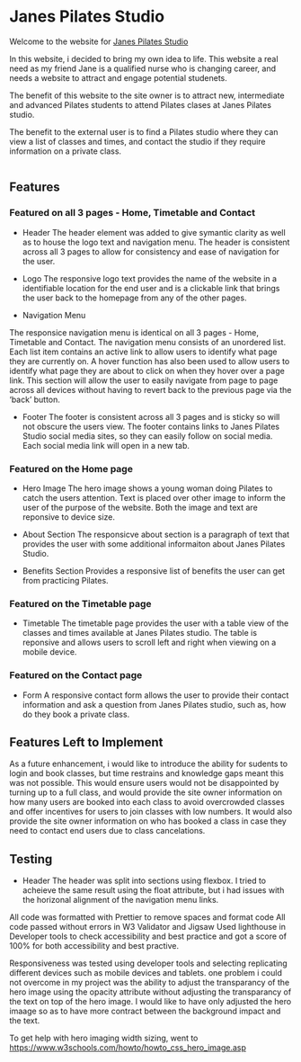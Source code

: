 # Janes Pilates Studio
Welcome to the website for [Janes Pilates Studio](https://jillkerrb.github.io/Pilates/)
<p>In this website, i decided to bring my own idea to life. This website a real need as my friend Jane is a qualified nurse who is changing career, and needs a website to attract and engage potential studenets. </p>
<p>The benefit of this website to the site owner is to attract new, intermediate and advanced Pilates students to attend Pilates clases at Janes Pilates studio. </p>

<p>The benefit to the external user is to find a Pilates studio where they can view a list of classes and times, and contact the studio if they require information on a private class.</p>

<img scr="../images/devices-screenshot.jpg">

## Features

### Featured on all 3 pages - Home, Timetable and Contact

* Header
The header element was added to give symantic clarity as well as to house the logo text and navigation menu. 
The header is consistent across all 3 pages to allow for consistency and ease of navigation for the user. 

* Logo 
The responsive logo text provides the name of the website in a identifiable location for the end user and is a clickable link that brings the user back to the homepage from any of the other pages. 

*  Navigation Menu

The responsice navigation menu is identical on all 3 pages - Home, Timetable and Contact. 
The navigation menu consists of an unordered list. Each list item contains an active link to allow users to identify what page they are currently on. A hover function has also been used to allow users to identify what page they are about to click on when they hover over a page link.
This section will allow the user to easily navigate from page to page across all devices without having to revert back to the previous page via the ‘back’ button.

* Footer
The footer is consistent across all 3 pages and is sticky so will not obscure the users view. The footer contains links to Janes Pilates Studio social media sites, so they can easily follow on social media. Each social media link will open in a new tab. 

### Featured on the Home page

* Hero Image
The hero image shows a young woman doing Pilates to catch the users attention. Text is placed over other image to inform the user of the purpose of the website. Both the image and text are reponsive to device size.

* About Section
The responsicve about section is a paragraph of text that provides the user with some additional informaiton about Janes Pilates Studio.

* Benefits Section
Provides a responsive list of benefits the user can get from practicing Pilates.

### Featured on the Timetable page

* Timetable
The timetable page provides the user with a table view of the classes and times available at Janes Pilates studio. The table is reponsive and allows users to scroll left and right when viewing on a mobile device. 

### Featured on the Contact page

* Form
A  responsive contact form allows the user to provide their contact information and ask a question from Janes Pilates studio, such as, how do they book a private class. 


## Features Left to Implement
As a future enhancement, i would like to introduce the ability for sudents to login and book classes, but time restrains and knowledge gaps meant this was not possible. This would ensure users would not be disappointed by turning up to a full class, and would provide the site owner information on how many users are booked into each class to avoid overcrowded classes and offer incentives for users to join classes with low numbers. It would also provide the site owner information on who has booked a class in case they need to contact end users due to class cancelations. 

## Testing

* Header
The header was split into sections using flexbox. I tried to acheieve the same result using the float attribute, but i had issues with the horizonal alignment of the navigation menu links. 

All code was formatted with Prettier to remove spaces and format code
All code passed without errors in W3 Validator and Jigsaw
Used lighthouse in Developer tools to check accessibility and best practice and got a score of 100% for both accessibility and best practive. 

Responsiveness was tested using developer tools and selecting replicating different devices such as mobile devices and tablets.
one problem i could not overcome in my project was the ability to adjust the transparancy of the hero image using the opacity attribute without adjusting the transparancy of the text on top of the hero image. I would like to have only adjusted the hero imaage so as to have more contract between the background impact and the text. 











To get help with hero imaging width sizing, went to https://www.w3schools.com/howto/howto_css_hero_image.asp

